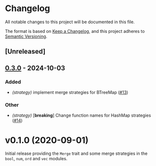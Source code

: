 # Changelog

All notable changes to this project will be documented in this file.

The format is based on [Keep a Changelog](https://keepachangelog.com/en/1.0.0/),
and this project adheres to [Semantic Versioning](https://semver.org/spec/v2.0.0.html).

## [Unreleased]

## [0.3.0](https://github.com/rustic-rs/conflate/compare/conflate-v0.2.0...conflate-v0.3.0) - 2024-10-03

### Added

- *(strategy)* implement merge strategies for BTreeMap ([#13](https://github.com/rustic-rs/conflate/pull/13))

### Other

- *(strategy)* [**breaking**] Change function names for HashMap strategies ([#14](https://github.com/rustic-rs/conflate/pull/14))
<!---
SPDX-FileCopyrightText: 2020 Robin Krahl <robin.krahl@ireas.org>
SPDX-License-Identifier: CC0-1.0
-->

# v0.1.0 (2020-09-01)

Initial release providing the `Merge` trait and some merge strategies in the
`bool`, `num`, `ord` and `vec` modules.
